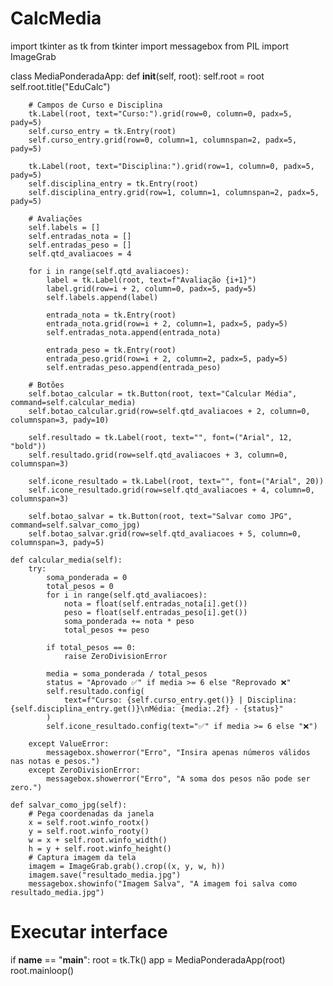 # CalcMedia
import tkinter as tk
from tkinter import messagebox
from PIL import ImageGrab

class MediaPonderadaApp:
    def __init__(self, root):
        self.root = root
        self.root.title("EduCalc")

        # Campos de Curso e Disciplina
        tk.Label(root, text="Curso:").grid(row=0, column=0, padx=5, pady=5)
        self.curso_entry = tk.Entry(root)
        self.curso_entry.grid(row=0, column=1, columnspan=2, padx=5, pady=5)

        tk.Label(root, text="Disciplina:").grid(row=1, column=0, padx=5, pady=5)
        self.disciplina_entry = tk.Entry(root)
        self.disciplina_entry.grid(row=1, column=1, columnspan=2, padx=5, pady=5)

        # Avaliações
        self.labels = []
        self.entradas_nota = []
        self.entradas_peso = []
        self.qtd_avaliacoes = 4

        for i in range(self.qtd_avaliacoes):
            label = tk.Label(root, text=f"Avaliação {i+1}")
            label.grid(row=i + 2, column=0, padx=5, pady=5)
            self.labels.append(label)

            entrada_nota = tk.Entry(root)
            entrada_nota.grid(row=i + 2, column=1, padx=5, pady=5)
            self.entradas_nota.append(entrada_nota)

            entrada_peso = tk.Entry(root)
            entrada_peso.grid(row=i + 2, column=2, padx=5, pady=5)
            self.entradas_peso.append(entrada_peso)

        # Botões
        self.botao_calcular = tk.Button(root, text="Calcular Média", command=self.calcular_media)
        self.botao_calcular.grid(row=self.qtd_avaliacoes + 2, column=0, columnspan=3, pady=10)

        self.resultado = tk.Label(root, text="", font=("Arial", 12, "bold"))
        self.resultado.grid(row=self.qtd_avaliacoes + 3, column=0, columnspan=3)

        self.icone_resultado = tk.Label(root, text="", font=("Arial", 20))
        self.icone_resultado.grid(row=self.qtd_avaliacoes + 4, column=0, columnspan=3)

        self.botao_salvar = tk.Button(root, text="Salvar como JPG", command=self.salvar_como_jpg)
        self.botao_salvar.grid(row=self.qtd_avaliacoes + 5, column=0, columnspan=3, pady=5)

    def calcular_media(self):
        try:
            soma_ponderada = 0
            total_pesos = 0
            for i in range(self.qtd_avaliacoes):
                nota = float(self.entradas_nota[i].get())
                peso = float(self.entradas_peso[i].get())
                soma_ponderada += nota * peso
                total_pesos += peso

            if total_pesos == 0:
                raise ZeroDivisionError

            media = soma_ponderada / total_pesos
            status = "Aprovado ✅" if media >= 6 else "Reprovado ❌"
            self.resultado.config(
                text=f"Curso: {self.curso_entry.get()} | Disciplina: {self.disciplina_entry.get()}\nMédia: {media:.2f} - {status}"
            )
            self.icone_resultado.config(text="✅" if media >= 6 else "❌")

        except ValueError:
            messagebox.showerror("Erro", "Insira apenas números válidos nas notas e pesos.")
        except ZeroDivisionError:
            messagebox.showerror("Erro", "A soma dos pesos não pode ser zero.")

    def salvar_como_jpg(self):
        # Pega coordenadas da janela
        x = self.root.winfo_rootx()
        y = self.root.winfo_rooty()
        w = x + self.root.winfo_width()
        h = y + self.root.winfo_height()
        # Captura imagem da tela
        imagem = ImageGrab.grab().crop((x, y, w, h))
        imagem.save("resultado_media.jpg")
        messagebox.showinfo("Imagem Salva", "A imagem foi salva como resultado_media.jpg")

# Executar interface
if __name__ == "__main__":
    root = tk.Tk()
    app = MediaPonderadaApp(root)
    root.mainloop()

